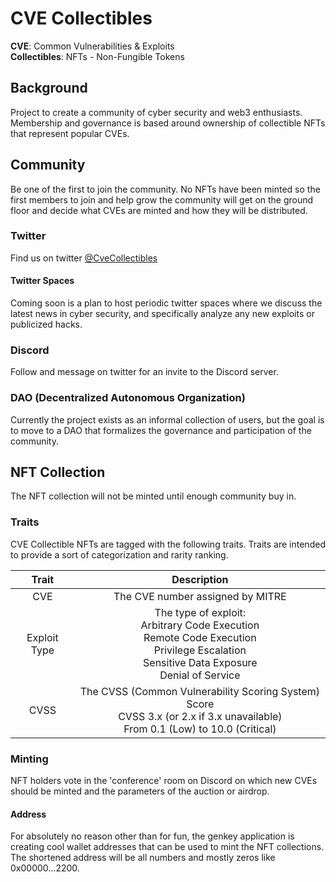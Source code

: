 # CVE Collectibles

**CVE**: Common Vulnerabilities & Exploits\
**Collectibles**: NFTs - Non-Fungible Tokens

## Background

Project to create a community of cyber security and web3 enthusiasts. Membership and governance is based around ownership of collectible NFTs that represent popular CVEs.

## Community

Be one of the first to join the community. No NFTs have been minted so the first members to join and help grow the community will get on the ground floor and decide what CVEs are minted and how they will be distributed.

### Twitter

Find us on twitter [@CveCollectibles](https://twitter.com/CveCollectibles)

#### Twitter Spaces

Coming soon is a plan to host periodic twitter spaces where we discuss the latest news in cyber security, and specifically analyze any new exploits or publicized hacks.

### Discord

Follow and message on twitter for an invite to the Discord server.

### DAO (Decentralized Autonomous Organization)

Currently the project exists as an informal collection of users, but the goal is to move to a DAO that formalizes the governance and participation of the community.

## NFT Collection

The NFT collection will not be minted until enough community buy in.

### Traits

CVE Collectible NFTs are tagged with the following traits. Traits are intended to provide a sort of categorization and rarity ranking.

| Trait | Description |
| :---: | :---: |
| CVE | The CVE number assigned by MITRE |
| Exploit Type | The type of exploit:<BR/>Arbitrary Code Execution<BR/>Remote Code Execution<BR/>Privilege Escalation<BR/>Sensitive Data Exposure<BR/>Denial of Service |
| CVSS | The CVSS (Common Vulnerability Scoring System) Score<BR/>CVSS 3.x (or 2.x if 3.x unavailable)<BR/>From 0.1 (Low) to 10.0 (Critical) |

### Minting

NFT holders vote in the 'conference' room on Discord on which new CVEs should be minted and the parameters of the auction or airdrop.

#### Address

For absolutely no reason other than for fun, the genkey application is creating cool wallet addresses that can be used to mint the NFT collections. The shortened address will be all numbers and mostly zeros like 0x00000...2200.
